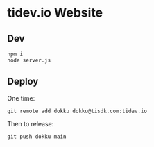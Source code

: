 # tidev.io Website

## Dev

	npm i
	node server.js

## Deploy

One time:

	git remote add dokku dokku@tisdk.com:tidev.io

Then to release:

	git push dokku main
